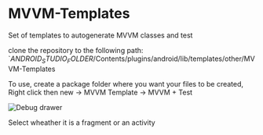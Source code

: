 # MVVM-Templates
Set of templates to autogenerate MVVM classes and test

clone the repository to the following path: 
`$ANDROID_STUDIO_FOLDER$/Contents/plugins/android/lib/templates/other/MVVM-Templates

To use, create a package folder where you want your files to be created, Right click then new -> MVVM Template -> MVVM + Test

![Debug drawer](images/android-studio-screenshot.jpg)

Select wheather it is a fragment or an activity
